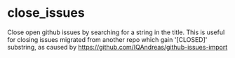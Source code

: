 # close_issues

Close open github issues by searching for a string in the title.
This is useful for closing issues migrated from another repo which gain '[CLOSED]' substring, as caused by
https://github.com/IQAndreas/github-issues-import
